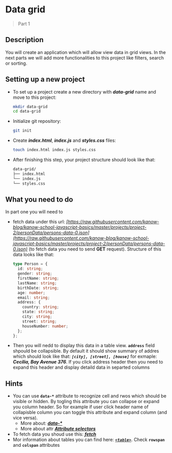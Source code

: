 # Data grid

> Part 1

## Description

You will create an application which will allow view data in grid views. In the next parts we will add more
functionalities to this project like filters, search or sorting.

## Setting up a new project

- To set up a project create a new directory with **_data-grid_** name and move to this project:

  ```bash
  mkdir data-grid
  cd data-grid
  ```

- Initialize git repository:

  ```bash
  git init
  ```

- Create **_index.html_**, **_index.js_** and **_styles.css_** files:

  ```bash
  touch index.html index.js styles.css
  ```

- After finishing this step, your project structure should look like that:

  ```bash
  data-grid/
  ├── index.html
  └── index.js
  └── styles.css
  ```

## What you need to do

In part one you will need to

- fetch data under this url: _[https://raw.githubusercontent.com/kanow-blog/kanow-school-javascript-basics/master/projects/project-2/personData/persons-data-0.json](https://raw.githubusercontent.com/kanow-blog/kanow-school-javascript-basics/master/projects/project-2/personData/persons-data-0.json)_ (to fetch data you need to send **GET** request). Structure of this data looks like that:

  ```typescript
  type Person = {
    id: string;
    gender: string;
    firstName: string;
    lastName: string;
    birthDate: string;
    age: number;
    email: string;
    address: {
      country: string;
      state: string;
      city: string;
      street: string;
      houseNumber: number;
    };
  };
  ```

- Then you will nedd to display this data in a table view. **`address`** field shpould be collapsible. By default it should show summary of addres which should look like that: _**`[city], [street], [house]`**_ for exmaple: _**Cecilia, Bay Avenue 376**_. If you click address header then you need to expand this header and display detaild data in separted columns

## Hints

- You can use **`data-*`** attribute to recognize cell and rwos which should be visible or hidden. By togling this attribute you can collapse or expand you column header. So for example if user click header name of collapisble column you can toggle this attribute and expand column (and vice versa).
  - More about: _**[data-\*](https://developer.mozilla.org/en-US/docs/Web/HTML/Global_attributes/data-*)**_
  - More about attr _**[Attribute selectors](https://developer.mozilla.org/en-US/docs/Web/CSS/Attribute_selectors)**_
- To fetch data you shoud use this: _**[fetch](https://developer.mozilla.org/en-US/docs/Web/API/Fetch_API/Using_Fetch)**_
- Mor information about tables you can find here: _**[`<table>`](https://developer.mozilla.org/en-US/docs/Web/HTML/Element/table)**_. Check **`rowspan`** and **`colspan`** attributes
